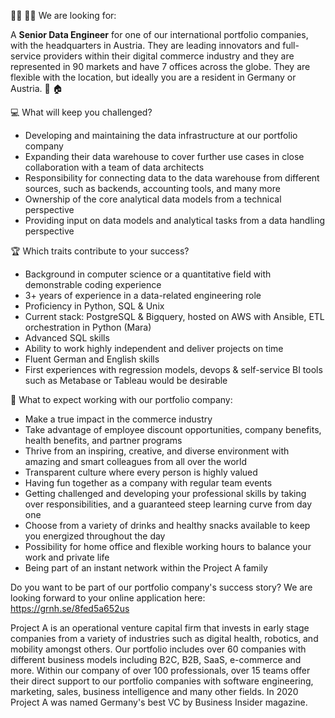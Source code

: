 :woman_technologist: :man_technologist: We are looking for:

A **Senior Data Engineer** for one of our international portfolio companies, with the headquarters in Austria. They are leading innovators and full-service providers within their digital commerce industry and they are represented in 90 markets and have 7 offices across the globe. They are flexible with the location, but ideally you are a resident in Germany or Austria. :office: :house:


:computer: What will keep you challenged?

* Developing and maintaining the data infrastructure at our portfolio company 
* Expanding their data warehouse to cover further use cases in close collaboration with a team of data architects
* Responsibility for connecting data to the data warehouse from different sources, such as backends, accounting tools, and many more
* Ownership of the core analytical data models from a technical perspective
* Providing input on data models and analytical tasks from a data handling perspective


:trophy: Which traits contribute to your success?

* Background in computer science or a quantitative field with demonstrable coding experience
* 3+ years of experience in a data-related engineering role
* Proficiency in Python, SQL & Unix
* Current stack: PostgreSQL & Bigquery, hosted on AWS with Ansible, ETL orchestration in Python (Mara)
* Advanced SQL skills
* Ability to work highly independent and deliver projects on time
* Fluent German and English skills
* First experiences with regression models, devops & self-service BI tools such as Metabase or Tableau would be desirable

:tada: What to expect working with our portfolio company:

* Make a true impact in the commerce industry
* Take advantage of employee discount opportunities, company benefits, health benefits, and partner programs
* Thrive from an inspiring, creative, and diverse environment with amazing and smart colleagues from all over the world
* Transparent culture where every person is highly valued
* Having fun together as a company with regular team events
* Getting challenged and developing your professional skills by taking over responsibilities, and a guaranteed steep learning curve from day one
* Choose from a variety of drinks and healthy snacks available to keep you energized throughout the day
* Possibility for home office and flexible working hours to balance your work and private life
* Being part of an instant network within the Project A family


Do you want to be part of our portfolio company's success story?
We are looking forward to your online application here: https://grnh.se/8fed5a652us 

Project A is an operational venture capital firm that invests in early stage companies from a variety of industries such as digital health, robotics, and mobility amongst others. Our portfolio includes over 60 companies with different business models including B2C, B2B, SaaS, e-commerce and more. Within our company of over 100 professionals, over 15 teams offer their direct support to our portfolio companies with software engineering, marketing, sales, business intelligence and many other fields. In 2020 Project A was named Germany's best VC by Business Insider magazine.
